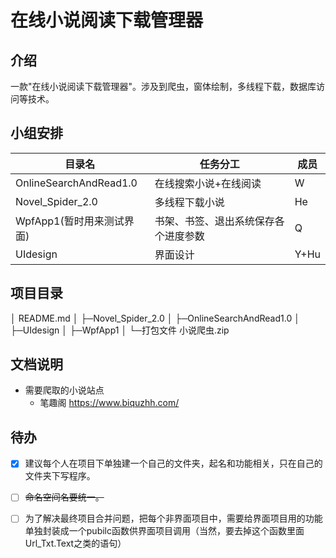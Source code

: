 # 在线小说阅读下载管理器

## 介绍

一款"在线小说阅读下载管理器"。涉及到爬虫，窗体绘制，多线程下载，数据库访问等技术。

## 小组安排

| 目录名                              | 任务分工                               | 成员          |
| ------------------------------------ | ------------- | ------------- |
| OnlineSearchAndRead1.0 | 在线搜索小说+在线阅读                | W        |
| Novel_Spider_2.0     | 多线程下载小说                       | He        |
| WpfApp1(暂时用来测试界面) | 书架、书签、退出系统保存各个进度参数 | Q        |
| UIdesign               | 界面设计                             | Y+Hu |

## 项目目录

│  README.md
│
├─Novel_Spider_2.0
│
├─OnlineSearchAndRead1.0
│
├─UIdesign
│ 
├─WpfApp1
│
└─打包文件
        小说爬虫.zip

## 文档说明

- 需要爬取的小说站点
  - 笔趣阁 https://www.biquzhh.com/

## 待办

- [x] 建议每个人在项目下单独建一个自己的文件夹，起名和功能相关，只在自己的文件夹下写程序。

- [ ] ~~命名空间名要统一。~~

- [ ] 为了解决最终项目合并问题，把每个非界面项目中，需要给界面项目用的功能单独封装成一个pubilc函数供界面项目调用（当然，要去掉这个函数里面Url_Txt.Text之类的语句）